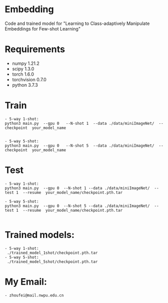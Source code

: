 # Embedding
Code and trained model for "Learning to Class-adaptively Manipulate Embeddings for Few-shot Learning"

# Requirements
- numpy  1.21.2
- scipy  1.3.0
- torch  1.6.0
- torchvision  0.7.0
- python 3.7.3

# Train
```
- 5-way 1-shot:
python3 main.py  --gpu 0   --N-shot 1  --data ./data/miniImageNet/  --checkpoint  your_model_name


- 5-way 5-shot:
python3 main.py  --gpu 0   --N-shot 5  --data ./data/miniImageNet/  --checkpoint  your_model_name

```
# Test
```
- 5-way 1-shot:
python3 main.py  --gpu 0  --N-shot 1 --data ./data/miniImageNet/  --test 1  --resume  your_model_name/checkpoint.pth.tar  

- 5-way 5-shot:
python3 main.py  --gpu 0  --N-shot 5 --data ./data/miniImageNet/  --test 1  --resume  your_model_name/checkpoint.pth.tar  


```
# Trained models:
```
- 5-way 1-shot:
 ./trained_model_1shot/checkpoint.pth.tar  
- 5-way 5-shot:
 ./trained_model_5shot/checkpoint.pth.tar  
 ```
# My Email:
```
- zhoufei@mail.nwpu.edu.cn
```

